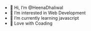 - 👋 Hi, I’m @HeenaDhaliwal
- 👀 I’m interested in Web Development
- 🌱 I’m currently learning javascript
- 💞️ Love with Coading

<!---
HeenaDhaliwal/HeenaDhaliwal is a ✨ special ✨ repository because its `README.md` (this file) appears on your GitHub profile.
You can click the Preview link to take a look at your changes.
--->
